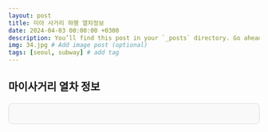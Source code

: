 ```yaml
---
layout: post
title: 미아 사거리 하행 열차정보
date: 2024-04-03 00:00:00 +0300
description: You’ll find this post in your `_posts` directory. Go ahead and edit it and re-build the site to see your changes. # Add post description (optional)
img: 34.jpg # Add image post (optional)
tags: [seoul, subway] # add tag
---
```

## 마이사거리 열차 정보


<div id="station-container" class="station-container">
  <!-- 실시간 도착 정보가 여기에 표시됩니다 -->
</div>


<style>
  .station-container {
    font-family: 'Arial', sans-serif;
    color: #333;
    max-width: 700px;
    margin: 20px auto;
    padding: 20px;
    border: 1px solid #ddd;
    border-radius: 8px;
    background-color: #f9f9f9;
  }

  .line-info {
    display: flex;
    justify-content: space-between;
    align-items: center;
    margin-bottom: 20px;
    background: #00A5DE;
    color: white;
    padding: 10px;
    border-radius: 10px;
  }

  .station-name {
    font-size: 1.5em;
    color: white;
  }

  .arrival-time {
    font-size: 1.2em;
    font-weight: bold;
  }

  .time-bar {
    display: flex;
    align-items: center;
  }

  .time-dot {
    height: 20px;
    width: 20px;
    background-color: white;
    border-radius: 50%;
    display: inline-block;
    margin-right: 5px;
  }

  .time-line {
    flex-grow: 1;
    height: 5px;
    background-color: white;
  }

  /* 이곳에 추가적인 스타일링을 추가합니다. */
</style>

<script>
/* 실제 API로부터 데이터를 받아오는 코드는 여기에 들어갑니다. */

function fetchData() {
  // 실제 API 호출
  fetch('http://swopenapi.seoul.go.kr/api/subway/{keyvalue}/json/realtimeStationArrival/1/5/%EB%AF%B8%EC%95%84%EC%82%AC%EA%B1%B0%EB%A6%AC')
    .then(response => response.json())
    .then(data => {
      // API에서 받은 데이터로 DOM 업데이트
      updateDOM(data.realtimeArrivalList);
    })
    .catch(error => {
      console.error('Error fetching data: ', error);
      // 오류 처리 로직
    });
}


/* 화면 업데이트 함수 */
function updateDOM(arrivalList) {
  const stationContainer = document.getElementById('station-container');
  stationContainer.innerHTML = ''; // 컨테이너를 비웁니다.

  arrivalList.filter(item => item.updnLine === '하행').forEach((item, index) => {
    if (index < 2) { // 첫 번째와 두 번째 하행 정보만 표시
      const lineInfoDiv = document.createElement('div');
      lineInfoDiv.className = 'line-info';

      const stationNameSpan = document.createElement('span');
      stationNameSpan.className = 'station-name';
      stationNameSpan.textContent = '미아사거리';

      const arrivalTimeSpan = document.createElement('span');
      arrivalTimeSpan.className = 'arrival-time';
      arrivalTimeSpan.textContent = item.arvlMsg2;

      lineInfoDiv.appendChild(stationNameSpan);
      lineInfoDiv.appendChild(arrivalTimeSpan);

      const timeBarDiv = document.createElement('div');
      timeBarDiv.className = 'time-bar';

      const timeDotDiv = document.createElement('div');
      timeDotDiv.className = 'time-dot';

      const timeLineDiv = document.createElement('div');
      timeLineDiv.className = 'time-line';

      timeBarDiv.appendChild(timeDotDiv);
      timeBarDiv.appendChild(timeLineDiv);

      lineInfoDiv.appendChild(timeBarDiv);

      stationContainer.appendChild(lineInfoDiv);
    }
  });
}
document.addEventListener('DOMContentLoaded', fetchData);

</script>
<!-- HTML과 JavaScript 코드 끝 -->
